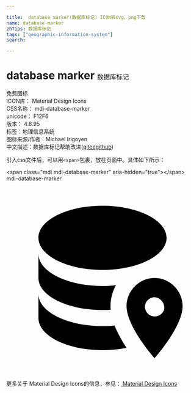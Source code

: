 ```yaml
---

title:  database marker(数据库标记) ICON转svg、png下载
name: database-marker
zhTips: 数据库标记
tags: ["geographic-information-system"]
search: 

---
```


# database marker  <small style="font-size: 60%;font-weight: 100">数据库标记</small>


<div class="detail-page">
<p>
<span><span class="badge-success badge">免费图标</span> </span>
<br/>
<span>
ICON库：
<span class="badge-secondary badge">Material Design Icons</span> 
</span>
<br/>
<span>
CSS名称：
<span class="badge-secondary badge">mdi-database-marker</span> 
</span>
<br/>
<span>
unicode：
<span class="badge-secondary badge">F12F6</span> 
<copy-btn content='F12F6' btn-title=""></copy-btn>
<copy-btn :content='String.fromCodePoint(parseInt("F12F6", 16))' btn-title="复制U"></copy-btn>
</span>
<br/>
<span>
版本：
<span class="badge-secondary badge">4.8.95</span> 
</span><br/><span>标签：<span class="badge-light badge"><router-link to="/tags/geographic-information-system.html">地理信息系统</router-link></span></span>
<br/>
<span>图标来源/作者：<span class="badge-light badge">Michael Irigoyen</span></span> 
<br/>
<span class="zh-detail">中文描述：<span class="badge-primary badge">数据库标记</span><span class="help-link"><span>帮助改进</span>(<a href="https://gitee.com/liuwave/icon-helper/edit/master/json/material/database-marker.json" target="_blank" rel="noopener noreferrer">gitee</a><a href="https://github.com/liuwave/icon-helper/edit/master/json/material/database-marker.json" target="_blank" rel="noopener noreferrer">github</a></span>)</span><br/>
</p>
</div>
<div class="alert alert-dark">
  <i class="mdi mdi-database-marker mdi-48px"></i>
  <i class="mdi mdi-database-marker mdi-36px"></i>
  <i class="mdi mdi-database-marker mdi-24px"></i>
  <i class="mdi mdi-database-marker mdi-18px"></i>
</div>
<div>
  <p>引入css文件后，可以用<code>&lt;span&gt;</code>包裹，放在页面中。具体如下所示：    
  </p>
  <div class="alert alert-primary" style="font-size: 14px">
    &lt;span class="mdi mdi-database-marker" aria-hidden="true"&gt;&lt;/span&gt;
    <copy-btn content='<span class="mdi mdi-database-marker" aria-hidden="true"></span>'></copy-btn>
  </div>
  <div class="alert alert-secondary">
    <i class="mdi mdi-database-marker"
    style="font-size: 24px"
    aria-hidden="true"></i> mdi-database-marker
    <copy-btn content="mdi-database-marker" btn-title="复制图标名称"></copy-btn>
  </div>
</div>
<div id="svg" class="svg-wrap">
<svg xmlns="http://www.w3.org/2000/svg" viewBox="0 0 24 24"><path d="M18.5 12C16.6 12 15 13.6 15 15.5C15 18.1 18.5 22 18.5 22S22 18.1 22 15.5C22 13.6 20.4 12 18.5 12M18.5 16.8C17.8 16.8 17.3 16.2 17.3 15.6C17.3 14.9 17.9 14.4 18.5 14.4S19.7 15 19.7 15.6C19.8 16.2 19.2 16.8 18.5 16.8M4 12V9C4 11.21 7.58 13 12 13C12.57 13 13.13 12.97 13.67 12.91C13.25 13.69 13 14.57 13 15.5C13 15.65 13 15.81 13.03 15.96C12.69 16 12.35 16 12 16C7.58 16 4 14.21 4 12M4 7C4 4.79 7.58 3 12 3S20 4.79 20 7 16.42 11 12 11 4 9.21 4 7M15 20.71C14.07 20.9 13.06 21 12 21C7.58 21 4 19.21 4 17V14C4 16.21 7.58 18 12 18C12.5 18 13.03 17.97 13.5 17.93C13.9 18.91 14.44 19.87 15 20.71Z" /></svg>
</div>
<detail full-name='mdi-database-marker'></detail>
    
<div><p>更多关于 Material Design Icons的信息，参见：<a target="_blank" href="https://iconhelper.cn/material.html"> Material Design Icons</a>
</p></div>
